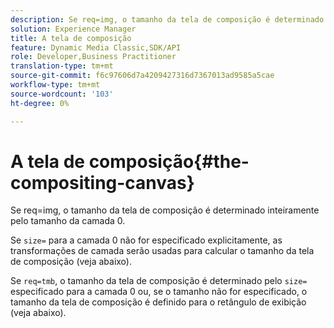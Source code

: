 ```yaml
---
description: Se req=img, o tamanho da tela de composição é determinado inteiramente pelo tamanho da camada 0.
solution: Experience Manager
title: A tela de composição
feature: Dynamic Media Classic,SDK/API
role: Developer,Business Practitioner
translation-type: tm+mt
source-git-commit: f6c97606d7a4209427316d7367013ad9585a5cae
workflow-type: tm+mt
source-wordcount: '103'
ht-degree: 0%

---
```



# A tela de composição{#the-compositing-canvas}

Se req=img, o tamanho da tela de composição é determinado inteiramente pelo tamanho da camada 0.

Se `size=` para a camada 0 não for especificado explicitamente, as transformações de camada serão usadas para calcular o tamanho da tela de composição (veja abaixo).

Se `req=tmb`, o tamanho da tela de composição é determinado pelo `size=` especificado para a camada 0 ou, se o tamanho não for especificado, o tamanho da tela de composição é definido para o retângulo de exibição (veja abaixo).
